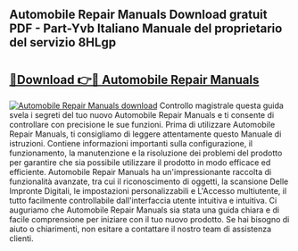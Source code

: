## Automobile Repair Manuals Download gratuit PDF - Part-Yvb Italiano Manuale del proprietario del servizio 8HLgp

# <h2><a href="http://dfb7inm.blite.top/?on=Automobile+Repair+Manuals">🔗Download 👉🔴 Automobile Repair Manuals</a></h2>

[![Automobile Repair Manuals download](https://i.imgur.com/lujVjoI.png)](http://dfb7inm.blite.top/?on=Automobile+Repair+Manuals)
Controllo magistrale questa guida svela i segreti del tuo nuovo Automobile Repair Manuals e ti consente di controllare con precisione le sue funzioni. Prima di utilizzare Automobile Repair Manuals, ti consigliamo di leggere attentamente questo Manuale di istruzioni. Contiene informazioni importanti sulla configurazione, il funzionamento, la manutenzione e la risoluzione dei problemi del prodotto per garantire che sia possibile utilizzare il prodotto in modo efficace ed efficiente. Automobile Repair Manuals ha un'impressionante raccolta di funzionalità avanzate, tra cui il riconoscimento di oggetti, la scansione Delle Impronte Digitali, le impostazioni personalizzabili e L'Accesso multiutente, il tutto facilmente controllabile dall'interfaccia utente intuitiva e intuitiva. Ci auguriamo che Automobile Repair Manuals sia stata una guida chiara e di facile comprensione per iniziare con il tuo nuovo prodotto. Se hai bisogno di aiuto o chiarimenti, non esitare a contattare il nostro team di assistenza clienti.
